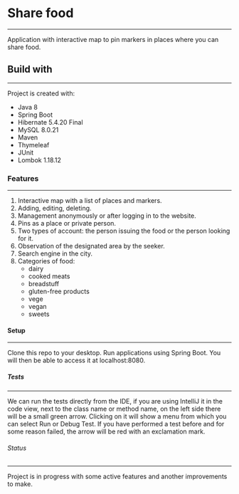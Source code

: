# Share food
_ _ _ 
Application with interactive map to pin markers in places where you can share food.
## Build with
- - -
Project is created with:
* Java 8
* Spring Boot 
* Hibernate 5.4.20 Final
* MySQL 8.0.21
* Maven
* Thymeleaf
* JUnit
* Lombok 1.18.12

### Features
_ _ _
1. Interactive map with a list of places and markers.
2. Adding, editing, deleting.
3. Management anonymously or after logging in to the website.
4. Pins as a place or private person.
5. Two types of account: the person issuing the food or the person looking for it.
6. Observation of the designated area by the seeker.
7. Search engine in the city.
8. Categories of food:
      - dairy
      - cooked meats
      - breadstuff
      - gluten-free products
      - vege
      - vegan
      - sweets
      
#### Setup
_ _ _
Clone this repo to your desktop. Run applications using Spring Boot.
You will then be able to access it at localhost:8080.

##### Tests
_ _ _
We can run the tests directly from the IDE, if you are using IntelliJ it in the code view, next to the class name or method name, on the left side there will be a small green arrow.
Clicking on it will show a menu from which you can select Run or Debug Test. If you have performed a test before and for some reason failed, the arrow will be red with an exclamation mark.

###### Status
_ _ _
Project is in progress with some active features and another improvements to make.






